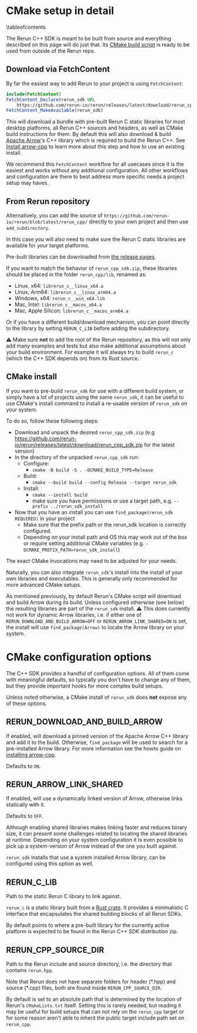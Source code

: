 # CMake setup in detail

\tableofcontents

The Rerun C++ SDK is meant to be built from source and everything described on this page will do just that.
Its [CMake build script](https://github.com/rerun-io/rerun/blob/latest/rerun_cpp/CMakeLists.txt)
is ready to be used from outside of the Rerun repo.

## Download via FetchContent

By far the easiest way to add Rerun to your project is using `FetchContent`:
```cmake
include(FetchContent)
FetchContent_Declare(rerun_sdk URL
    https://github.com/rerun-io/rerun/releases/latest/download/rerun_cpp_sdk.zip)
FetchContent_MakeAvailable(rerun_sdk)
```

This will download a bundle with pre-built Rerun C static libraries for most desktop platforms,
all Rerun C++ sources and headers, as well as CMake build instructions for them.
By default this will also download & build [Apache Arrow](https://arrow.apache.org/)'s C++ library which is required to build the Rerun C++. See [Install arrow-cpp](arrow_cpp_install.md) to learn more about this step and how to use an existing install.

We recommend this `FetchContent` workflow for all usecases since it is the easiest and works without any additional configuration.
All other workflows and configuration are there to best address more specific needs a project setup may haves.

## From Rerun repository

Alternatively, you can add the source of `https://github.com/rerun-io/rerun/blob/latest/rerun_cpp/` directly to your own
project and then use `add_subdirectory`.

In this case you will also need to make sure the Rerun C static libraries are available for your target platforms.

Pre-built libraries can be downloaded from [the release pages](https://github.com/rerun-io/rerun/releases/latest).

If you want to match the behavior of `rerun_cpp_sdk.zip`, these libraries should be placed in the folder `rerun_cpp/lib`, renamed as:
 - Linux, x64: `librerun_c__linux_x64.a`
 - Linux, Arm64: `librerun_c__linux_arm64.a`
 - Windows, x64: `rerun_c__win_x64.lib`
 - Mac, Intel: `librerun_c__macos_x64.a`
 - Mac, Apple Silicon: `librerun_c__macos_arm64.a`

Or if you have a different build/download mechanism, you can point directly to the library by setting `RERUN_C_LIB`
before adding the subdirectory.

⚠️ Make sure **not** to add the root of the Rerun repository, as this will not only add many examples and tests
but also make additional assumptions about your build environment. For example it will always try to build
`rerun_c` (which the C++ SDK depends on) from its Rust source.

## CMake install

If you want to pre-build `rerun_sdk` for use with a different build system, or simply have a lot of projects using the same
`rerun_sdk`, it can be useful to use CMake's install command to install a re-usable version of `rerun_sdk` on your system.

To do so, follow these following steps:
* Download and unpack the desired `rerun_cpp_sdk.zip` (e.g https://github.com/rerun-io/rerun/releases/latest/download/rerun_cpp_sdk.zip for the latest version)
* In the directory of the unpacked `rerun_cpp_sdk` run:
  * Configure:
    * `cmake -B build -S . -DCMAKE_BUILD_TYPE=Release`
  * Build:
    * `cmake --build build --config Release --target rerun_sdk`
  * Install:
    * `cmake --install build`
    * make sure you have permissions or use a target path, e.g. `--prefix ../rerun_sdk_install`
* Now that you have an install you can use `find_package(rerun_sdk REQUIRED)` in your project
  * Make sure that the prefix path or the rerun_sdk location is correctly configured.
  * Depending on your install path and OS this may work out of the box or require setting additional CMake variables (e.g. `-DCMAKE_PREFIX_PATH=rerun_sdk_install`)

The exact CMake invocations may need to be adjusted for your needs.

Naturally, you can also integrate `rerun_sdk`'s install into the install of your own libraries and executables.
This is generally only recommended for more advanced CMake setups.

As mentioned previously, by default Rerun's CMake script will download and build Arrow during its build.
Unless configured otherwise (see below) the resulting libraries are part of the `rerun_sdk` install.
⚠️ This does currently not work for dynamic Arrow libraries, i.e. if either one of
`RERUN_DOWNLOAD_AND_BUILD_ARROW=OFF` or `RERUN_ARROW_LINK_SHARED=ON` is set,
the install will use `find_package(Arrow)` to locate the Arrow library on your system.

# CMake configuration options

The C++ SDK provides a handful of configuration options.
All of them come with meaningful defaults, so typically you don't have to change any of them,
but they provide important hooks for more complex build setups.

Unless noted otherwise, a CMake install of `rerun_sdk` does **not** expose any of these options.

## RERUN_DOWNLOAD_AND_BUILD_ARROW
If enabled, will download a pinned version of the Apache Arrow C++ library and add it to the build.
Otherwise, `find_package` will be used to search for a pre-installed Arrow library.
For more information see the howto guide on [installing arrow-cpp](arrow_cpp_install.md).

Defaults to `ON`.

## RERUN_ARROW_LINK_SHARED
If enabled, will use a dynamically linked version of Arrow, otherwise links statically with it.

Defaults to `OFF`.

Although enabling shared libraries makes linking faster and reduces binary size, it can present some challenges
related to locating the shared libraries at runtime. Depending on your system configuration it is even possible
to pick up a system-version of Arrow instead of the one you built against.

`rerun_sdk` installs that use a system installed Arrow library, can be configured using this option as well.

## RERUN_C_LIB
Path to the static Rerun C library to link against.

`rerun_c` is a static library built from a [Rust crate](https://github.com/rerun-io/rerun/tree/latest/crates/rerun_c).
It provides a minimalistic C interface that encapsulates the shared building blocks of all Rerun SDKs.

By default points to where a pre-built library for the currently active platform
is expected to be found in the Rerun C++ SDK distribution zip.

## RERUN_CPP_SOURCE_DIR
Path to the Rerun include and source directory, i.e. the directory that contains `rerun.hpp`.

Note that Rerun does not have separate folders for header (\*.hpp) and source (\*.cpp) files,
both are found inside `RERUN_CPP_SOURCE_DIR`.

By default is set to an absolute path that is determined by the location of Rerun's `CMakeLists.txt` itself.
Setting this is rarely needed, but reading it may be useful for build setups that can not rely on
the `rerun_cpp` target or for some reason aren't able to inherit the public target include path
set on `rerun_cpp`.
